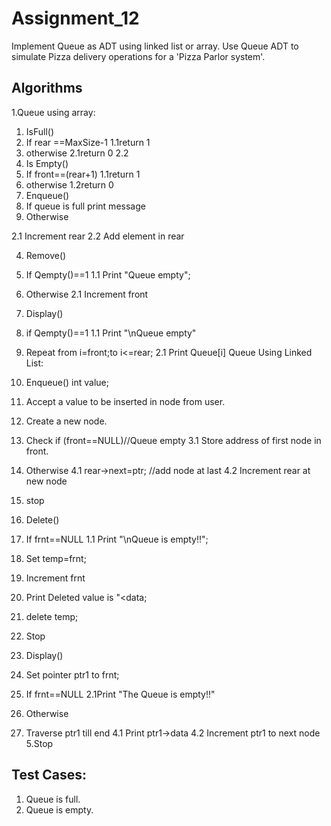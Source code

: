 # Assignment_12
Implement Queue as ADT using linked list or array. Use Queue ADT to simulate Pizza delivery operations for a 'Pizza Parlor system'.

## Algorithms
1.Queue using array:
1. IsFull()
1. If rear ==MaxSize-1
1.1return 1
2. otherwise
2.1return 0
2.2
2. Is Empty()
1. If front==(rear+1)
1.1return 1
2. otherwise
1.2return 0
3. Enqueue()
1. If queue is full print message
2. Otherwise

2.1 Increment rear
2.2 Add element in rear

4. Remove()
1. If Qempty()==1
1.1 Print "Queue empty";
2. Otherwise
2.1 Increment front
5. Display()
1. if Qempty()==1
1.1 Print "\nQueue empty"
2. Repeat from i=front;to i<=rear;
2.1 Print Queue[i]
Queue Using Linked List:

1. Enqueue()
int value;
1. Accept a value to be inserted in node from user.
2. Create a new node.
3. Check if (front==NULL)//Queue empty
3.1 Store address of first node in front.
4. Otherwise
4.1 rear->next=ptr; //add node at last
4.2 Increment rear at new node
5. stop

2. Delete()
1. If frnt==NULL
1.1 Print "\nQueue is empty!!";
2. Set temp=frnt;
3. Increment frnt
4. Print Deleted value is "<<temp->data;
5. delete temp;
6. Stop
3. Display()
1. Set pointer ptr1 to frnt;
2. If frnt==NULL
2.1Print "The Queue is empty!!"
3. Otherwise
4. Traverse ptr1 till end
4.1 Print ptr1->data
4.2 Increment ptr1 to next node
5.Stop
  
  
## Test Cases:
1. Queue is full.
2. Queue is empty.
